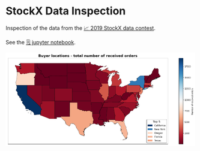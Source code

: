 # StockX Data Inspection

Inspection of the data from the [📈 2019 StockX data contest](https://stockx.com/news/the-2019-data-contest/).

See the [🗒️ jupyter notebook](./stockx_data_inspection.ipynb).

[![US buyer locations](./img/us_buyer_locations.png)](./stockx_data_inspection.ipynb)
